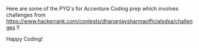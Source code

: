 Here are some of the PYQ's for Accenture Coding prep which involves challenges from https://www.hackerrank.com/contests/dhananjaysharmaofficialsdsa/challenges !!

Happy Coding!
